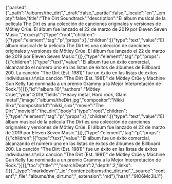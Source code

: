{"parsed":{"_path":"/albums/the_dirt","_draft":false,"_partial":false,"_locale":"en","_empty":false,"title":"The Dirt Soundtrack","description":"El álbum musical de la película The Dirt es una colección de canciones originales y versiones de Mötley Crüe. El álbum fue lanzado el 22 de marzo de 2019 por Eleven Seven Music.","excerpt":{"type":"root","children":[{"type":"element","tag":"p","props":{},"children":[{"type":"text","value":"El álbum musical de la película The Dirt es una colección de canciones originales y versiones de Mötley Crüe. El álbum fue lanzado el 22 de marzo de 2019 por Eleven Seven Music."}]},{"type":"element","tag":"p","props":{},"children":[{"type":"text","value":"El álbum fue un éxito comercial, alcanzando el número uno en las listas de éxitos de álbumes de Billboard 200. La canción \"The Dirt (Est. 1981)\" fue un éxito en las listas de éxitos individuales.\r\nLa canción \"The Dirt (Est. 1981)\" de Mötley Crüe y Machine Gun Kelly fue nominada a un premio Grammy a la Mejor Interpretación de Rock."}]}]},"id":"album_10","authors":"Mötley Crüe","year":2019,"fields":"Heavy metal, Hard rock, Glam metal","image":"albums/theDirt.jpg","compositor":"Nikki Sixx","compositorId":"nikki_sixx","movie":"The Dirt","movieId":"the_dirt","body":{"type":"root","children":[{"type":"element","tag":"p","props":{},"children":[{"type":"text","value":"El álbum musical de la película The Dirt es una colección de canciones originales y versiones de Mötley Crüe. El álbum fue lanzado el 22 de marzo de 2019 por Eleven Seven Music."}]},{"type":"element","tag":"p","props":{},"children":[{"type":"text","value":"El álbum fue un éxito comercial, alcanzando el número uno en las listas de éxitos de álbumes de Billboard 200. La canción \"The Dirt (Est. 1981)\" fue un éxito en las listas de éxitos individuales.\r\nLa canción \"The Dirt (Est. 1981)\" de Mötley Crüe y Machine Gun Kelly fue nominada a un premio Grammy a la Mejor Interpretación de Rock."}]}],"toc":{"title":"","searchDepth":2,"depth":2,"links":[]}},"_type":"markdown","_id":"content:albums:the_dirt.md","_source":"content","_file":"albums/the_dirt.md","_extension":"md"},"hash":"9IO6Mc3iL1"}